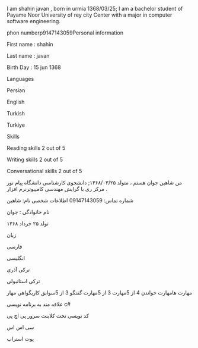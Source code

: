 
I am shahin javan , born in urmia 1368/03/25; I am a bachelor student of Payame Noor University of rey city Center with a major in computer software engineering.

phon numberp9147143059Personal information

First name : shahin

Last name : javan

Birth Day : 15 jun 1368

Languages

Persian

English

Turkish

Turkiye

Skills

Reading skills 2 out of 5

Writing skills 2 out of 5

Conversational skills 2 out of 5



من شاهین جوان هستم ، متولد ۱۳۶۸/۰۳/۲۵; دانشجوی کارشناسی دانشگاه پیام نور مرکز ری با گرایش مهندسی کامپیوترنرم افزار .

شماره تماس: 09147143059 
اطلاعات شخصی نام: شاهین

نام خانوادگی : جوان

تولد  ۲۵ خرداد  ۱۳۶۸

زبان

فارسی

انگلیسی

ترکی آذری

ترکی استانبولی 




مهارت هامهارت خواندن 4 از 5مهارت 3 از 5مهارت گفتگو 3 از 5سوابق کاریگواهی مهار

علاقه مند به برنامه نویسی c#

کد نویسی تحت کلاینت سرور 
پی اچ پی

سی اس اس 

پوت استراپ
